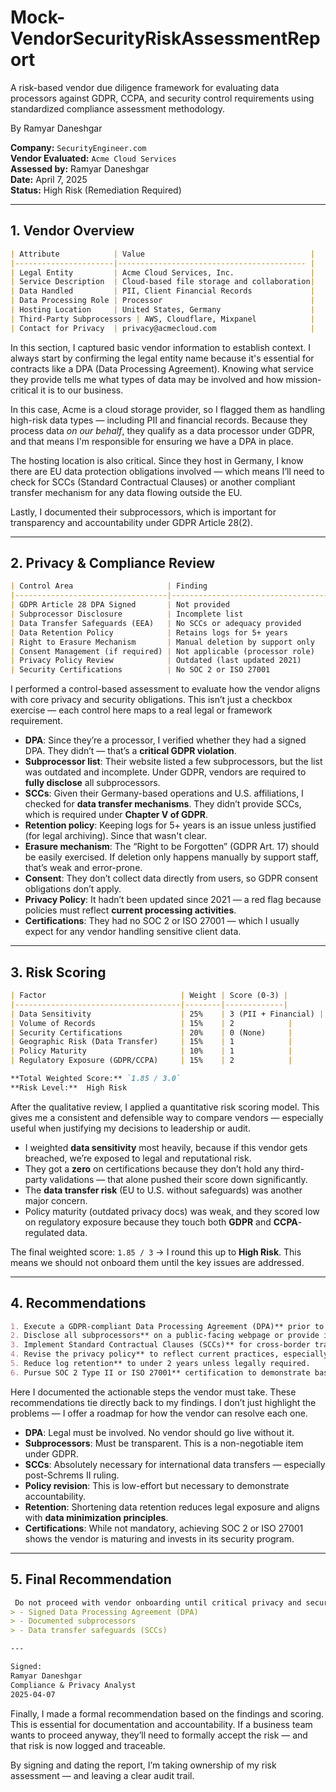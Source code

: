 # Mock-VendorSecurityRiskAssessmentReport
A risk-based vendor due diligence framework for evaluating data processors against GDPR, CCPA, and security control requirements using standardized compliance assessment methodology.

By Ramyar Daneshgar 

**Company:** `SecurityEngineer.com`  
**Vendor Evaluated:** `Acme Cloud Services`  
**Assessed by:** Ramyar Daneshgar  
**Date:** April 7, 2025  
**Status:**  High Risk (Remediation Required)

---

## 1. Vendor Overview

```markdown
| Attribute            | Value                                     |
|----------------------|------------------------------------------ |
| Legal Entity         | Acme Cloud Services, Inc.                 |
| Service Description  | Cloud-based file storage and collaboration|
| Data Handled         | PII, Client Financial Records             |
| Data Processing Role | Processor                                 |
| Hosting Location     | United States, Germany                    |
| Third-Party Subprocessors | AWS, Cloudflare, Mixpanel            |
| Contact for Privacy  | privacy@acmecloud.com                     |
```

In this section, I captured basic vendor information to establish context. I always start by confirming the legal entity name because it's essential for contracts like a DPA (Data Processing Agreement). Knowing what service they provide tells me what types of data may be involved and how mission-critical it is to our business.

In this case, Acme is a cloud storage provider, so I flagged them as handling high-risk data types — including PII and financial records. Because they process data *on our behalf*, they qualify as a data processor under GDPR, and that means I'm responsible for ensuring we have a DPA in place.

The hosting location is also critical. Since they host in Germany, I know there are EU data protection obligations involved — which means I’ll need to check for SCCs (Standard Contractual Clauses) or another compliant transfer mechanism for any data flowing outside the EU.

Lastly, I documented their subprocessors, which is important for transparency and accountability under GDPR Article 28(2).

---

## 2. Privacy & Compliance Review

```markdown
| Control Area                     | Finding                                        | Status     |
|----------------------------------|------------------------------------------------|------------|
| GDPR Article 28 DPA Signed       | Not provided                                   | Missing    |
| Subprocessor Disclosure          | Incomplete list                                | Partial    |
| Data Transfer Safeguards (EEA)   | No SCCs or adequacy provided                   | Missing    |
| Data Retention Policy            | Retains logs for 5+ years                      | High Risk  |
| Right to Erasure Mechanism       | Manual deletion by support only                | Weak       |
| Consent Management (if required) | Not applicable (processor role)                | Pass       |
| Privacy Policy Review            | Outdated (last updated 2021)                   | Outdated   |
| Security Certifications          | No SOC 2 or ISO 27001                          | Missing    |
```


I performed a control-based assessment to evaluate how the vendor aligns with core privacy and security obligations. This isn’t just a checkbox exercise — each control here maps to a real legal or framework requirement.

- **DPA**: Since they’re a processor, I verified whether they had a signed DPA. They didn’t — that’s a **critical GDPR violation**.
- **Subprocessor list**: Their website listed a few subprocessors, but the list was outdated and incomplete. Under GDPR, vendors are required to **fully disclose** all subprocessors. 
- **SCCs**: Given their Germany-based operations and U.S. affiliations, I checked for **data transfer mechanisms**. They didn’t provide SCCs, which is required under **Chapter V of GDPR**.
- **Retention policy**: Keeping logs for 5+ years is an issue unless justified (for legal archiving). Since that wasn't clear.
- **Erasure mechanism**: The “Right to be Forgotten” (GDPR Art. 17) should be easily exercised. If deletion only happens manually by support staff, that’s weak and error-prone.
- **Consent**: They don’t collect data directly from users, so GDPR consent obligations don’t apply.
- **Privacy Policy**: It hadn’t been updated since 2021 — a red flag because policies must reflect **current processing activities**.
- **Certifications**: They had no SOC 2 or ISO 27001 — which I usually expect for any vendor handling sensitive client data.

---

## 3. Risk Scoring

```markdown
| Factor                              | Weight | Score (0-3) |
|-------------------------------------|--------|-------------|
| Data Sensitivity                    | 25%    | 3 (PII + Financial) |
| Volume of Records                   | 15%    | 2            |
| Security Certifications             | 20%    | 0 (None)     |
| Geographic Risk (Data Transfer)     | 15%    | 1            |
| Policy Maturity                     | 10%    | 1            |
| Regulatory Exposure (GDPR/CCPA)     | 15%    | 2            |

**Total Weighted Score:** `1.85 / 3.0`  
**Risk Level:**  High Risk
```

After the qualitative review, I applied a quantitative risk scoring model. This gives me a consistent and defensible way to compare vendors — especially useful when justifying my decisions to leadership or audit.

- I weighted **data sensitivity** most heavily, because if this vendor gets breached, we’re exposed to legal and reputational risk.
- They got a **zero** on certifications because they don’t hold any third-party validations — that alone pushed their score down significantly.
- The **data transfer risk** (EU to U.S. without safeguards) was another major concern.
- Policy maturity (outdated privacy docs) was weak, and they scored low on regulatory exposure because they touch both **GDPR** and **CCPA**-regulated data.

The final weighted score: `1.85 / 3` → I round this up to **High Risk**. This means we should not onboard them until the key issues are addressed.

---

## 4. Recommendations

```markdown
1. Execute a GDPR-compliant Data Processing Agreement (DPA)** prior to onboarding.
2. Disclose all subprocessors** on a public-facing webpage or provide internal documentation.
3. Implement Standard Contractual Clauses (SCCs)** for cross-border transfers involving the EEA.
4. Revise the privacy policy** to reflect current practices, especially data sharing and retention.
5. Reduce log retention** to under 2 years unless legally required.
6. Pursue SOC 2 Type II or ISO 27001** certification to demonstrate baseline security controls.
```

Here I documented the actionable steps the vendor must take. These recommendations tie directly back to my findings. I don’t just highlight the problems — I offer a roadmap for how the vendor can resolve each one.

- **DPA**: Legal must be involved. No vendor should go live without it.
- **Subprocessors**: Must be transparent. This is a non-negotiable item under GDPR.
- **SCCs**: Absolutely necessary for international data transfers — especially post-Schrems II ruling.
- **Policy revision**: This is low-effort but necessary to demonstrate accountability.
- **Retention**: Shortening data retention reduces legal exposure and aligns with **data minimization principles**.
- **Certifications**: While not mandatory, achieving SOC 2 or ISO 27001 shows the vendor is maturing and invests in its security program.

---

## 5. Final Recommendation

```markdown
 Do not proceed with vendor onboarding until critical privacy and security gaps are addressed:
> - Signed Data Processing Agreement (DPA)
> - Documented subprocessors
> - Data transfer safeguards (SCCs)

---

Signed:  
Ramyar Daneshgar  
Compliance & Privacy Analyst 
2025-04-07
```


Finally, I made a formal recommendation based on the findings and scoring. This is essential for documentation and accountability. If a business team wants to proceed anyway, they’ll need to formally accept the risk — and that risk is now logged and traceable.

By signing and dating the report, I’m taking ownership of my risk assessment — and leaving a clear audit trail.
